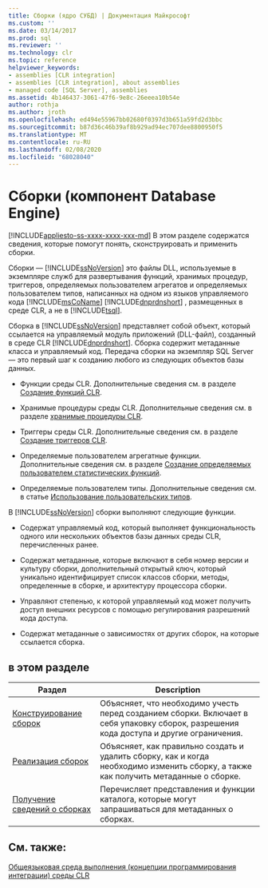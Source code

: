 ```yaml
---
title: Сборки (ядро СУБД) | Документация Майкрософт
ms.custom: ''
ms.date: 03/14/2017
ms.prod: sql
ms.reviewer: ''
ms.technology: clr
ms.topic: reference
helpviewer_keywords:
- assemblies [CLR integration]
- assemblies [CLR integration], about assemblies
- managed code [SQL Server], assemblies
ms.assetid: 4b146437-3061-47f6-9e8c-26eeea10b54e
author: rothja
ms.author: jroth
ms.openlocfilehash: ed494e55967bb02680f0397d3b651a59fd2d3bbc
ms.sourcegitcommit: b87d36c46b39af8b929ad94ec707dee8800950f5
ms.translationtype: MT
ms.contentlocale: ru-RU
ms.lasthandoff: 02/08/2020
ms.locfileid: "68028040"
---
```

# <a name="assemblies-database-engine"></a>Сборки (компонент Database Engine)
[!INCLUDE[appliesto-ss-xxxx-xxxx-xxx-md](../../includes/appliesto-ss-xxxx-xxxx-xxx-md.md)]
  В этом разделе содержатся сведения, которые помогут понять, сконструировать и применить сборки.  
  
 Сборки — [!INCLUDE[ssNoVersion](../../includes/ssnoversion-md.md)] это файлы DLL, используемые в экземпляре служб для развертывания функций, хранимых процедур, триггеров, определяемых пользователем агрегатов и определяемых пользователем типов, написанных на одном из языков управляемого кода [!INCLUDE[msCoName](../../includes/msconame-md.md)] [!INCLUDE[dnprdnshort](../../includes/dnprdnshort-md.md)] , размещенных в среде CLR, а не в [!INCLUDE[tsql](../../includes/tsql-md.md)].  
  
 Сборка в [!INCLUDE[ssNoVersion](../../includes/ssnoversion-md.md)] представляет собой объект, который ссылается на управляемый модуль приложений (DLL-файл), созданный в среде CLR [!INCLUDE[dnprdnshort](../../includes/dnprdnshort-md.md)]. Сборка содержит метаданные класса и управляемый код. Передача сборки на экземпляр SQL Server — это первый шаг к созданию любого из следующих объектов базы данных.  
  
-   Функции среды CLR. Дополнительные сведения см. в разделе [Создание функций CLR](../../relational-databases/user-defined-functions/create-clr-functions.md).  
  
-   Хранимые процедуры среды CLR. Дополнительные сведения см. в разделе [хранимые процедуры CLR](https://msdn.microsoft.com/library/bbdd51b2-a9b4-4916-ba6f-7957ac6c3f33).  
  
-   Триггеры среды CLR. Дополнительные сведения см. в разделе [Создание триггеров CLR](../../relational-databases/triggers/create-clr-triggers.md).  
  
-   Определяемые пользователем агрегатные функции. Дополнительные сведения см. в разделе [Создание определяемых пользователем статистических функций](../../relational-databases/user-defined-functions/create-user-defined-aggregates.md).  
  
-   Определяемые пользователем типы. Дополнительные сведения см. в статье [Использование пользовательских типов](../../relational-databases/native-client/features/using-user-defined-types.md).  
  
 В [!INCLUDE[ssNoVersion](../../includes/ssnoversion-md.md)] сборки выполняют следующие функции.  
  
-   Содержат управляемый код, который выполняет функциональность одного или нескольких объектов базы данных среды CLR, перечисленных ранее.  
  
-   Содержат метаданные, которые включают в себя номер версии и культуру сборки, дополнительный открытый ключ, который уникально идентифицирует список классов сборки, методы, определенные в сборке, и архитектуру процессора сборки.  
  
-   Управляют степенью, к которой управляемый код может получить доступ внешних ресурсов с помощью регулирования разрешений кода доступа.  
  
-   Содержат метаданные о зависимостях от других сборок, на которые ссылается сборка.  
  
## <a name="in-this-section"></a>в этом разделе  
  
|Раздел|Description|  
|-----------|-----------------|  
|[Конструирование сборок](../../relational-databases/clr-integration/assemblies-designing.md)|Объясняет, что необходимо учесть перед созданием сборки. Включает в себя упаковку сборок, разрешения кода доступа и другие ограничения.|  
|[Реализация сборок](../../relational-databases/clr-integration/assemblies-implementing.md)|Объясняет, как правильно создать и удалить сборку, как и когда необходимо изменить сборку, а также как получить метаданные о сборке.|  
|[Получение сведений о сборках](../../relational-databases/clr-integration/assemblies-getting-information.md)|Перечисляет представления и функции каталога, которые могут запрашиваться для метаданных о сборках.|  
  
## <a name="see-also"></a>См. также:  
 [Общеязыковая среда выполнения &#40;концепции программирования интеграции&#41; среды CLR](../../relational-databases/clr-integration/common-language-runtime-clr-integration-programming-concepts.md)  
  
  
